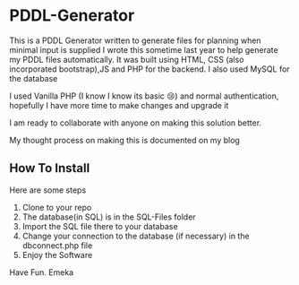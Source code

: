 # PDDL-Generator
This is a PDDL Generator written to generate files for planning when minimal input is supplied
I wrote this sometime last year to help generate my PDDL files automatically. It was built using HTML, CSS (also incorporated bootstrap),JS and PHP for the backend.
I also used MySQL for the database 

I used Vanilla PHP (I know I know its basic 😢) and normal authentication, hopefully I have more time to make changes and upgrade it

I am ready to collaborate with anyone on making this solution better. 

My thought process on making this is documented on my blog

## How To Install
Here are some steps
1. Clone to your repo
2. The database(in SQL) is in the SQL-Files folder
3. Import the SQL file there to your database
4. Change your connection to the database (if necessary) in the dbconnect.php file
5. Enjoy the Software

Have Fun.
Emeka
